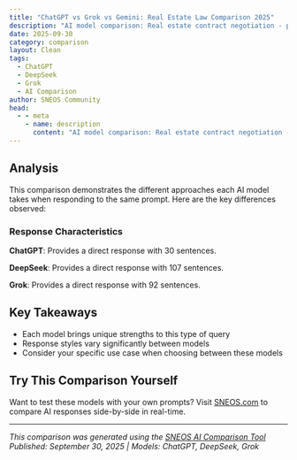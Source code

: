 ```yaml
---
title: "ChatGPT vs Grok vs Gemini: Real Estate Law Comparison 2025"
description: "AI model comparison: Real estate contract negotiation - protect buyer interests legally..."
date: 2025-09-30
category: comparison
layout: Clean
tags:
  - ChatGPT
  - DeepSeek
  - Grok
  - AI Comparison
author: SNEOS Community
head:
  - - meta
    - name: description
      content: "AI model comparison: Real estate contract negotiation - protect buyer interests legally..."
---
```


<ChatComparison
  title="ChatGPT vs Grok vs Gemini: Real Estate Law Comparison 2025"
  prompt="Real estate contract negotiation - protect buyer interests legally"
  :responses='{
    "ChatGPT": "When negotiating a real estate contract as a buyer, it is crucial to include provisions and strategies that protect your interests legally. Here are key tips and clauses to consider:\n\n1. **Contingencies**  \n   - **Inspection Contingency:** Allows you to conduct property inspections and back out or renegotiate if significant issues arise.  \n   - **Financing Contingency:** Ensures you can cancel the deal if you cannot secure mortgage financing under specified terms.  \n   - **Appraisal Contingency:** Protects you if the property appraises for less than the purchase price, allowing renegotiation or cancellation.  \n   - **Title Contingency:** Gives you the right to review and approve the title report to ensure the seller has clear ownership.  \n   - **Sale of Buyer\u2019s Home Contingency:** If applicable, protects you if you must sell your current property before buying.\n\n2. **Earnest Money Deposit**  \n   Negotiate a reasonable earnest money deposit and clarify under what circumstances it can be refunded to prevent losing large sums unfairly.\n\n3. **Clear Terms and Deadlines**  \n   Define clear timelines for inspections, financing approval, appraisal, and closing to avoid unnecessary delays that could jeopardize your interests.\n\n4. **Disclosure Requirements**  \n   Require the seller to provide full disclosures of known defects, liens, or issues to avoid surprises after closing.\n\n5. **Right to Walk Away**  \n   Explicitly retain your right to terminate the contract under specified contingencies without penalty.\n\n6. **Seller\u2019s Repairs and Closing Costs**  \n   Negotiate who pays for repairs or closing costs. Request that the seller address serious defects before closing.\n\n7. **Prorations**  \n   Ensure property taxes, utilities, HOA fees, and other recurring charges are prorated fairly as of the closing date.\n\n8. **Legal Review**  \n   Have an experienced real estate attorney review the contract before signing to ensure your rights are protected and to clarify any ambiguous language.\n\n9. **Dispute Resolution**  \n   Consider specifying mediation or arbitration before litigation to resolve disputes efficiently.\n\n10. **Additional Protections**  \n    - Include a clause requiring that all agreements be in writing.  \n    - State that the buyer\u2019s representations and warranties are contingent on accurate property information.  \n    - Reserve the right to conduct final walk-through before closing.\n\nBy incorporating these provisions and strategies, you can better protect your legal and financial interests in a real estate transaction. Consulting with a knowledgeable real estate attorney is highly advisable throughout the negotiation process.",
    "DeepSeek": "Of course. Protecting a buyer\u0027s interests during real estate contract negotiation is paramount. A contract is not just about price; it\u0027s about risk management.\n\nHere is a comprehensive guide to legally protecting a buyer\u0027s interests, broken down into key clauses and negotiation strategies.\n\n---\n\n### **The Golden Rule: Get a Real Estate Lawyer**\nBefore we begin, the single most important step to protect your legal interests is to **hire a qualified real estate attorney** in your state. While agents are invaluable, they are not lawyers. A lawyer drafts and interprets legal language, advises on your specific risks, and is your advocate in complex situations.\n\n---\n\n### **Part 1: Critical Protective Clauses (Contingencies)**\n\nContingencies are conditions that must be met for the contract to become binding. They are your legal \u0022escape hatches.\u0022 A well-protected buyer\u0027s offer is rich with contingencies.\n\n#### **1. Inspection Contingency (Due Diligence Period)**\nThis is your right to discover the property\u0027s true condition.\n\n*   **What to Negotiate:**\n    *   **Adequate Time:** Ensure you have enough time (e.g., 10-15 days) to hire professional inspectors (general, pest, radon, sewer scope, pool, etc.).\n    *   **\u0022Right to Remedies\u0022:** The language should state that if you discover unacceptable defects, you can: 1) **Cancel** the contract and get your earnest money back, or 2) **Request Repairs** from the seller.\n    *   **Negotiation Leverage:** Be specific. Instead of \u0022seller to fix all items,\u0022 request \u0022seller to remediate active plumbing leaks at their expense using a licensed plumber\u0022 or \u0022seller to provide a credit at closing of $X for roof repair.\u0022\n\n#### **2. Financing (Mortgage) Contingency**\nThis protects you if you cannot secure a loan.\n\n*   **What to Negotiate:**\n    *   **Specific Terms:** The clause should specify the loan amount, interest rate (or \u0022at prevailing market rate\u0022), and type (e.g., 30-year fixed).\n    *   **Automatic Extension:** Include language that the deadline is automatically extended if the lender delays the appraisal.\n    *   **Protection:** If your loan is denied, this clause allows you to cancel the contract and recover your earnest money.\n\n#### **3. Appraisal Contingency**\nCrucial in a shifting market, this protects you from overpaying.\n\n*   **What to Negotiate:**\n    *   **Clear Options:** If the appraisal comes in lower than the purchase price, the clause should give you the right to:\n        1.  **Cancel** the contract.\n        2.  **Negotiate** with the seller to lower the price to the appraised value.\n        3.  **Pay the difference** out-of-pocket (risky for the buyer).\n    *   Without this, you could be forced to cover a large cash gap.\n\n#### **4. Title Contingency**\nThis ensures you receive a clear and marketable title.\n\n*   **What to Negotiate:**\n    *   **Clean Title:** The seller must provide a title report free of liens, judgments, or easements (unless agreed upon, like a utility easement).\n    *   **Title Insurance:** Require the seller to pay for the Owner\u0027s Title Insurance Policy, which protects you from future claims against the title. This is standard in many regions but is a key point of negotiation.\n\n#### **5. Sale of Current Home Contingency**\nIf you need to sell your existing home to buy the new one.\n\n*   **What to Negotiate:**\n    *   This is a major ask from a seller, as it makes the sale dependent on another transaction.\n    *   **Be Reasonable:** Offer a strong price to make it attractive.\n    *   **\u0022Kick-Out\u0022 Clause:** The seller may require a \u0022kick-out\u0022 or \u0022first-right-of-refusal\u0022 clause, allowing them to continue marketing the home. If they get another offer, you have a short window (e.g., 72 hours) to remove your contingency or cancel the contract.\n\n---\n\n### **Part 2: Key Protections in the Contract Body**\n\nBeyond contingencies, scrutinize these standard sections.\n\n#### **1. Representations and Disclosures**\n*   **Seller Property Disclosure (SPD):** Legally require the seller to complete a detailed form disclosing known defects with the roof, foundation, plumbing, history of leaks, pests, etc.\n*   **Lead-Based Paint (for homes pre-1978):** Federal law requires disclosure.\n*   **Material Defects:** Negotiate that the seller warrants there are no *known* material defects not listed on the disclosure form. This provides recourse if you discover they lied.\n\n#### **2. Property Condition \u0022As-Is\u0022 Clauses**\nBe extremely careful with \u0022As-Is\u0022 contracts. \u0022As-Is\u0022 does not mean you waive all your rights.\n*   **Negotiate:** Even in an \u0022As-Is\u0022 sale, you must preserve the **Inspection Contingency**. This allows you to inspect and *walk away* if the condition is unacceptable. You are agreeing to buy it in its current state, but only after you know what that state is.\n\n#### **3. Earnest Money Deposit**\nThis is your \u0022good faith\u0022 money held in escrow.\n*   **What to Negotiate:**\n    *   **Reasonable Amount:** In a competitive market, a larger deposit may be necessary, but it increases your risk. Start with a standard amount (e.g., 1-3%).\n    *   **Clear Release Terms:** The contract must specify that your earnest money is returned to you if you cancel under a valid contingency.\n\n#### **4. Personal Property (Chattel)**\nItems that are not permanently affixed to the property.\n*   **Be Specific:** Do not rely on verbal promises. List every item you expect to stay (refrigerator, washer/dryer, window treatments, shed, etc.) in an addendum to the contract. Vague language like \u0022all existing appliances\u0022 can lead to disputes.\n\n#### **5. Home Warranty**\n*   **Negotiate for the Seller to Pay:** Request that the seller purchase a one-year home service warranty. This provides peace of mind for repairs to major systems and appliances after closing.\n\n#### **6. Closing and Possession Dates**\n*   **Rent-Back Agreement:** If the seller needs to stay in the home after closing, treat it as a formal lease. Require a significant security deposit and a per-diem fee held in escrow. This ensures they have incentive to leave on time and protects you if they damage the property after closing.\n\n---\n\n### **Part 3: The Negotiation Mindset \u0026 Process**\n\n1.  **Start with a Strong, Clean Offer:** An offer that is too low or has overly aggressive terms may be rejected out of hand. Your agent can advise on what\u0027s competitive.\n2.  **Prioritize Your Protections:** Know which contingencies are non-negotiable for you (likely inspection and financing). Be more flexible on others.\n3.  **Use Inspections as Leverage, Not a Weapon:** The goal is not to nitpick, but to identify significant, expensive, or safety-related defects. Present your repair requests professionally, backed by inspector quotes and photos.\n4.  **Get Everything in Writing:** Any agreement, no matter how small, must be documented in a signed contract addendum. Emails and text messages are not enough.\n5.  **Don\u0027t Waive Contingencies Lightly:** In a hot market, buyers are tempted to waive inspections or appraisals to make their offer stronger. This is extremely risky. Consider alternatives instead, like a shorter inspection period or an appraisal gap coverage clause (where you agree to cover a small, predefined gap between the appraised value and sale price).\n\n### **Summary: Your Buyer\u0027s Protection Checklist**\n\n*   [ ] Hired a qualified real estate attorney.\n*   [ ] Included a robust **Inspection Contingency** with right to cancel/request repairs.\n*   [ ] Included a **Financing Contingency** tied to a specific loan.\n*   [ ] Included an **Appraisal Contingency**.\n*   [ ] Verified the **Title Contingency** and title insurance.\n*   [ ] Reviewed and understood the **Seller\u0027s Disclosures**.\n*   [ ] Listed all **included personal property** in an addendum.\n*   [ ] Negotiated a **home warranty** paid by the seller.\n*   [ ] Ensured **earnest money release terms** are clear.\n*   [ ] Have a formal plan for any **post-closing possession** by the seller.\n\nBy focusing on these legal and strategic points, you shift from simply hoping the house is okay to proactively verifying its condition and protecting your financial investment.",
    "Grok": "Negotiating a real estate contract as a buyer requires careful attention to terms and conditions to protect your interests legally. Below are key strategies and clauses to focus on during negotiations to ensure your protection. Always consult with a qualified real estate attorney or agent to tailor these suggestions to your specific situation and local laws.\n\n---\n\n### **1. Hire Professional Representation**\n- **Real Estate Agent**: A buyer\u2019s agent can represent your interests and guide you through the negotiation process, ensuring the contract reflects your needs.\n- **Real Estate Attorney**: Engage an attorney to review and draft contract terms, especially in complex transactions or if local laws are stringent.\n\n---\n\n### **2. Key Contract Clauses to Protect Buyer Interests**\nWhen negotiating the purchase agreement, ensure the following provisions are included or adjusted to safeguard your interests:\n\n#### **a. Contingencies**\nContingencies allow you to back out of the deal without losing your earnest money deposit if certain conditions aren\u2019t met. Common contingencies to include:\n- **Financing Contingency**: Protects you if you cannot secure a mortgage. Specify the loan amount, interest rate, and deadline for approval.\n- **Inspection Contingency**: Allows you to inspect the property for structural, mechanical, or other issues. If significant problems are found, you can renegotiate or walk away. Include timelines for inspections and repair requests.\n- **Appraisal Contingency**: Ensures the property appraises at or above the purchase price. If it appraises lower, you can renegotiate or cancel the deal.\n- **Title Contingency**: Confirms the seller has a clear title to the property. If title issues arise, you can exit the contract.\n- **Home Sale Contingency (if applicable)**: If you need to sell your current home before buying, this clause allows you to back out if your sale falls through.\n\n#### **b. Earnest Money Deposit Protections**\n- Specify that the earnest money deposit will be held in an escrow account by a neutral third party (e.g., title company or attorney).\n- Include conditions under which the deposit is refundable (e.g., failed contingencies or seller default).\n- Limit the deposit amount to a reasonable figure (typically 1-3% of the purchase price), depending on local custom.\n\n#### **c. Clear Repair and Maintenance Clauses**\n- Request a seller disclosure statement detailing known property issues.\n- Negotiate for the seller to complete specific repairs before closing, or provide a credit or price reduction if issues are found during inspection.\n- Include a \u201Cwalk-through\u201D clause allowing a final inspection 24-48 hours before closing to ensure the property is in the agreed-upon condition.\n\n#### **d. Closing Costs and Fees**\n- Negotiate for the seller to cover certain closing costs (e.g., title insurance, transfer taxes) if local market conditions allow.\n- Clearly outline who pays for what in the contract to avoid surprises.\n\n#### **e. Possession and Closing Dates**\n- Specify the exact closing date and possession date (when you take ownership). Ensure there\u2019s a penalty for the seller if they fail to vacate by the agreed-upon date.\n- Include a \u201Crent-back\u201D agreement if the seller needs to stay past closing, outlining terms like daily rent and liability.\n\n#### **f. Warranties and Disclosures**\n- Request a home warranty (if not already offered) to cover major systems/appliances for a set period after closing.\n- Ensure the seller provides all legally required disclosures (e.g., lead paint, mold, flooding risks) and review them carefully.\n\n#### **g. Default Clauses**\n- Define what constitutes a seller default (e.g., failure to disclose defects, failure to deliver clear title) and your remedies, such as canceling the contract or seeking damages.\n- Limit your liability in case of buyer default (e.g., losing only the earnest money deposit, not facing lawsuits for specific performance).\n\n#### **h. Dispute Resolution**\n- Include a mediation or arbitration clause to resolve disputes without costly litigation. Specify the process and location for dispute resolution.\n\n---\n\n### **3. Conduct Due Diligence**\nProtect yourself by thoroughly investigating the property and terms before signing or during the contingency period:\n- **Property Inspection**: Hire a qualified inspector to check for structural issues, pest infestations, and code violations.\n- **Title Search**: Work with a title company to ensure there are no liens, encumbrances, or ownership disputes.\n- **Zoning and Restrictions**: Verify zoning laws, homeowner association (HOA) rules, and any restrictions that could affect your use of the property.\n- **Survey**: Request a property survey to confirm boundary lines and avoid future disputes.\n\n---\n\n### **4. Negotiation Strategies to Protect Your Interests**\n- **Start with a Strong Offer but Leave Room for Negotiation**: Base your offer on comparable sales (comps) and market conditions. Avoid overpaying, as it could lead to appraisal issues.\n- **Request Seller Concessions**: Ask for concessions like closing cost assistance, repairs, or inclusions (e.g., appliances, fixtures) to reduce your financial burden.\n- **Cap Your Liability**: Limit penalties or obligations in case you need to cancel due to contingencies or unforeseen circumstances.\n- **Be Clear About Timelines**: Negotiate reasonable deadlines for inspections, financing approval, and closing to avoid being rushed into decisions.\n- **Get Everything in Writing**: Oral promises are not enforceable. Ensure all negotiated terms, repairs, or concessions are documented in the contract or as addendums.\n\n---\n\n### **5. Avoid Common Pitfalls**\n- **Waiving Contingencies**: Avoid waiving key contingencies (like inspection or financing) to make your offer more competitive unless you\u2019re financially secure and fully aware of the risks.\n- **Rushing the Process**: Take time to review all documents and conduct due diligence. Don\u2019t let pressure from the seller or agent push you into a hasty decision.\n- **Ignoring Local Laws**: Real estate laws vary by state or country. Ensure your contract complies with local regulations and includes mandatory disclosures.\n- **Overlooking HOA Rules**: If the property is in an HOA, review bylaws and fees to ensure they align with your lifestyle and budget.\n\n---\n\n### **6. Post-Negotiation Steps**\n- **Review the Final Contract**: Have your attorney or agent review the finalized contract before signing to ensure all negotiated terms are included.\n- **Secure Insurance**: Obtain homeowner\u2019s insurance and, if applicable, flood or earthquake insurance before closing.\n- **Document Everything**: Keep records of all communications, inspections, and agreements in case disputes arise later.\n\n---\n\n### **Sample Protective Clauses to Request**\nHere are examples of language you might request (consult an attorney to adapt to your situation and jurisdiction):\n1. **Inspection Contingency**: \u201CBuyer shall have [X] days from the effective date of this contract to conduct a home inspection. If the inspection reveals material defects, Buyer may terminate the contract and receive a full refund of the earnest money deposit or negotiate repairs with Seller.\u201D\n2. **Financing Contingency**: \u201CThis agreement is contingent upon Buyer obtaining financing for [X%] of the purchase price at an interest rate not to exceed [Y%] by [date]. If financing is not secured, Buyer may terminate the contract with a full refund of the earnest money deposit.\u201D\n3. **Final Walk-Through**: \u201CBuyer reserves the right to conduct a final walk-through within 48 hours of closing to ensure the property is in the same condition as at the time of inspection, normal wear and tear excepted.\u201D\n\n---\n\nBy focusing on these strategies and working with professionals, you can negotiate a real estate contract that minimizes risks and protects your legal and financial interests as a buyer. If you\u2019re in a competitive market, balance protective measures with flexibility to ensure your offer remains attractive to the seller. Always prioritize legal review to address specific concerns or local nuances."
  }'
  published-date="11:33"
/>

## Analysis

This comparison demonstrates the different approaches each AI model takes when responding to the same prompt. Here are the key differences observed:

### Response Characteristics

**ChatGPT**: Provides a direct response with 30 sentences. 

**DeepSeek**: Provides a direct response with 107 sentences. 

**Grok**: Provides a direct response with 92 sentences. 

## Key Takeaways

- Each model brings unique strengths to this type of query
- Response styles vary significantly between models
- Consider your specific use case when choosing between these models

## Try This Comparison Yourself

Want to test these models with your own prompts? Visit [SNEOS.com](https://sneos.com) to compare AI responses side-by-side in real-time.

---

*This comparison was generated using the [SNEOS AI Comparison Tool](https://sneos.com)*
*Published: September 30, 2025 | Models: ChatGPT, DeepSeek, Grok*
